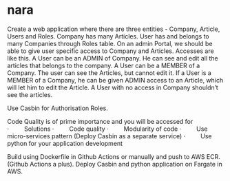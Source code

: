 # nara
Create a web application where there are three entities - Company, Article, Users and Roles.
Company has many Articles. User has and belongs to many Companies through Roles table.
On an admin Portal, we should be able to give user specific access to Company and Articles.
Accesses are like this.
A User can be an ADMIN of Company. He can see and edit all the articles that belongs to the company.
A User can be a MEMBER of a Company. The user can see the Articles, but cannot edit it.
If a User is a MEMBER of a Company, he can be given ADMIN access to an Article, which will let him to edit the Article.
A User with no access in Company shouldn’t see the articles.

Use Casbin for Authorisation Roles.

Code Quality is of prime importance and you will be accessed for
·         Solutions
·         Code quality
·         Modularity of code
·         Use micro-services pattern (Deploy Casbin as a separate service)
·         Use python for your application development

Build using Dockerfile in Github Actions or manually and push to AWS ECR. (Github Actions a plus).
Deploy Casbin and python application on Fargate in AWS.
